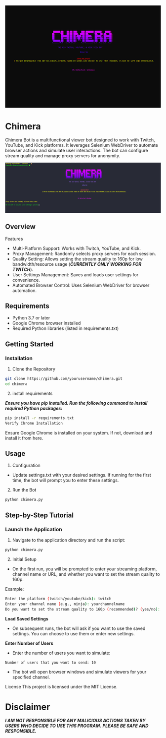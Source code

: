![alt text](resources/main.png)

# Chimera

Chimera Bot is a multifunctional viewer bot designed to work with Twitch, YouTube, and Kick platforms. It leverages Selenium WebDriver to automate browser actions and simulate user interactions. The bot can configure stream quality and manage proxy servers for anonymity.

![alt text](resources/image.png)

## Overview
Features
- Multi-Platform Support: Works with Twitch, YouTube, and Kick.
- Proxy Management: Randomly selects proxy servers for each session.
- Quality Setting: Allows setting the stream quality to 160p for low bandwidth/resource usage (***CURRENTLY ONLY WORKING FOR TWITCH***).
- User Settings Management: Saves and loads user settings for convenience.
- Automated Browser Control: Uses Selenium WebDriver for browser automation.

## Requirements
- Python 3.7 or later
- Google Chrome browser installed
- Required Python libraries (listed in requirements.txt)

## Getting Started

### Installation

1. Clone the Repository

```sh
git clone https://github.com/yourusername/chimera.git
cd chimera
```
2. install requirements

***Ensure you have pip installed. Run the following command to install required Python packages:***

```sh
pip install -r requirements.txt
Verify Chrome Installation
```
Ensure Google Chrome is installed on your system. If not, download and install it from here.

## Usage

1. Configuration

- Update settings.txt with your desired settings. If running for the first time, the bot will prompt you to enter these settings.

2. Run the Bot

```sh 
python chimera.py
```

## Step-by-Step Tutorial

### Launch the Application

1. Navigate to the application directory and run the script:

```sh
python chimera.py
```

2. Initial Setup

- On the first run, you will be prompted to enter your streaming platform, channel name or URL, and whether you want to set the stream quality to 160p.

Example:

```sh
Enter the platform (twitch/youtube/kick): twitch
Enter your channel name (e.g., ninja): yourchannelname
Do you want to set the stream quality to 160p (recommended)? (yes/no): yes
```
**Load Saved Settings**

- On subsequent runs, the bot will ask if you want to use the saved settings. You can choose to use them or enter new settings.

**Enter Number of Users**

- Enter the number of users you want to simulate:

```sh
Number of users that you want to send: 10
```

- The bot will open browser windows and simulate viewers for your specified channel.


License
This project is licensed under the MIT License.

# Disclaimer
***I AM NOT RESPONSIBLE FOR ANY MALICIOUS ACTIONS TAKEN BY USERS WHO DECIDE TO USE THIS PROGRAM.***
***PLEASE BE SAFE AND RESPONSIBLE.***

